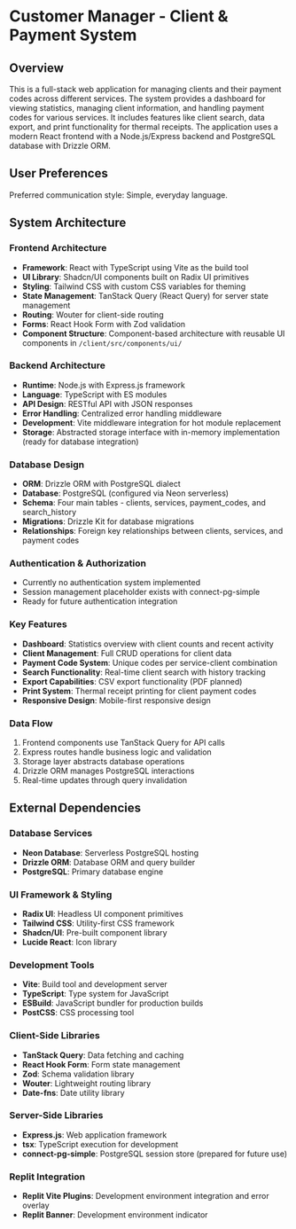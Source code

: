 # Customer Manager - Client & Payment System

## Overview

This is a full-stack web application for managing clients and their payment codes across different services. The system provides a dashboard for viewing statistics, managing client information, and handling payment codes for various services. It includes features like client search, data export, and print functionality for thermal receipts. The application uses a modern React frontend with a Node.js/Express backend and PostgreSQL database with Drizzle ORM.

## User Preferences

Preferred communication style: Simple, everyday language.

## System Architecture

### Frontend Architecture
- **Framework**: React with TypeScript using Vite as the build tool
- **UI Library**: Shadcn/UI components built on Radix UI primitives
- **Styling**: Tailwind CSS with custom CSS variables for theming
- **State Management**: TanStack Query (React Query) for server state management
- **Routing**: Wouter for client-side routing
- **Forms**: React Hook Form with Zod validation
- **Component Structure**: Component-based architecture with reusable UI components in `/client/src/components/ui/`

### Backend Architecture
- **Runtime**: Node.js with Express.js framework
- **Language**: TypeScript with ES modules
- **API Design**: RESTful API with JSON responses
- **Error Handling**: Centralized error handling middleware
- **Development**: Vite middleware integration for hot module replacement
- **Storage**: Abstracted storage interface with in-memory implementation (ready for database integration)

### Database Design
- **ORM**: Drizzle ORM with PostgreSQL dialect
- **Database**: PostgreSQL (configured via Neon serverless)
- **Schema**: Four main tables - clients, services, payment_codes, and search_history
- **Migrations**: Drizzle Kit for database migrations
- **Relationships**: Foreign key relationships between clients, services, and payment codes

### Authentication & Authorization
- Currently no authentication system implemented
- Session management placeholder exists with connect-pg-simple
- Ready for future authentication integration

### Key Features
- **Dashboard**: Statistics overview with client counts and recent activity
- **Client Management**: Full CRUD operations for client data
- **Payment Code System**: Unique codes per service-client combination
- **Search Functionality**: Real-time client search with history tracking
- **Export Capabilities**: CSV export functionality (PDF planned)
- **Print System**: Thermal receipt printing for client payment codes
- **Responsive Design**: Mobile-first responsive design

### Data Flow
1. Frontend components use TanStack Query for API calls
2. Express routes handle business logic and validation
3. Storage layer abstracts database operations
4. Drizzle ORM manages PostgreSQL interactions
5. Real-time updates through query invalidation

## External Dependencies

### Database Services
- **Neon Database**: Serverless PostgreSQL hosting
- **Drizzle ORM**: Database ORM and query builder
- **PostgreSQL**: Primary database engine

### UI Framework & Styling
- **Radix UI**: Headless UI component primitives
- **Tailwind CSS**: Utility-first CSS framework
- **Shadcn/UI**: Pre-built component library
- **Lucide React**: Icon library

### Development Tools
- **Vite**: Build tool and development server
- **TypeScript**: Type system for JavaScript
- **ESBuild**: JavaScript bundler for production builds
- **PostCSS**: CSS processing tool

### Client-Side Libraries
- **TanStack Query**: Data fetching and caching
- **React Hook Form**: Form state management
- **Zod**: Schema validation library
- **Wouter**: Lightweight routing library
- **Date-fns**: Date utility library

### Server-Side Libraries
- **Express.js**: Web application framework
- **tsx**: TypeScript execution for development
- **connect-pg-simple**: PostgreSQL session store (prepared for future use)

### Replit Integration
- **Replit Vite Plugins**: Development environment integration and error overlay
- **Replit Banner**: Development environment indicator